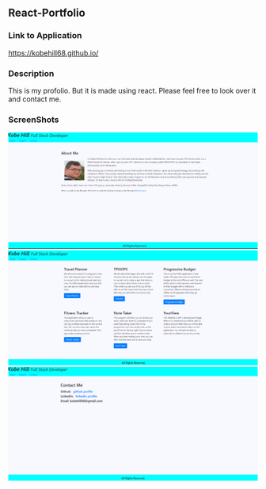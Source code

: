 ## React-Portfolio

### Link to Application
https://kobehill68.github.io/

### Description
This is my profolio. But it is made using react. Please feel free to look over it and contact me.

### ScreenShots
![home page](./images/home.png)
![project page](./images/project.png)
![contact page](./images/contact.png)
